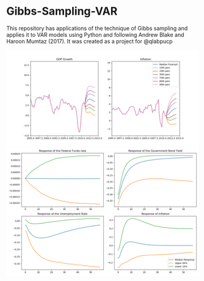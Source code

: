 # Gibbs-Sampling-VAR
This repository has applications of the technique of Gibbs sampling and applies it to VAR models using Python and following Andrew Blake and Haroon Mumtaz (2017). It was created as a project for @qlabpucp


![Forecast GDP and Inflation](forecast_gdp_and_inflation.png)
![IRFs SH Gov Bond Yield](irfs_sh_gov_bond_yield.png)
